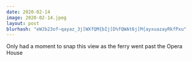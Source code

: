 ```yaml
---
date: 2020-02-14
image: 2020-02-14.jpeg
layout: post
blurhash: "eWJb23of~qayaz_3j[WXfQM{bIj[D%fQWAt6j[M{ayxuazayRkfPxu"
---
```


Only had a moment to snap this view as the ferry went past the Opera House
